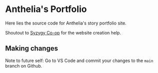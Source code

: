 # Anthelia's Portfolio

Here lies the source code for Anthelia's story portfolio site.

Shoutout to [Syzygy Co-op][syz] for the website creation help.

[syz]: http://www.syzygysf.com

## Making changes

Note to future self: Go to VS Code and commit your changes to the `main` branch on Github.
